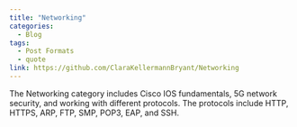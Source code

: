 ```yaml
---
title: "Networking"
categories:
  - Blog
tags:
  - Post Formats
  - quote
link: https://github.com/ClaraKellermannBryant/Networking
---
```


The Networking category includes Cisco IOS fundamentals, 5G network security, and working with different protocols. The protocols include HTTP, HTTPS, ARP, FTP, SMP, POP3, EAP, and SSH. 

